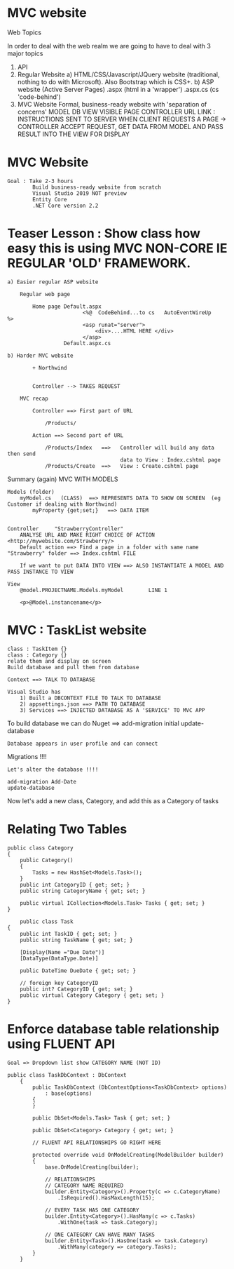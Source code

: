 # MVC website

Web Topics

In order to deal with the web realm we are going to have to deal with 3 major topics

1. API
2. Regular Website
a) HTML/CSS/Javascript/JQuery website (traditional, nothing to do with
Microsoft). Also Bootstrap which is CSS+.
b) ASP website (Active Server Pages)
.aspx (html in a 'wrapper')
.aspx.cs (cs 'code-behind')
3. MVC Website
Formal, business-ready website with 'separation of concerns'
MODEL	DB
VIEW	VISIBLE PAGE
CONTROLLER	URL LINK : INSTRUCTIONS SENT TO SERVER WHEN CLIENT
REQUESTS A PAGE -> CONTROLLER ACCEPT REQUEST,
GET DATA FROM MODEL AND PASS RESULT INTO THE VIEW
FOR DISPLAY

# MVC Website

    Goal : Take 2-3 hours 
    		Build business-ready website from scratch
    		Visual Studio 2019 NOT preview
    		Entity Core
    		.NET Core version 2.2

# Teaser Lesson : Show class how easy this is using MVC NON-CORE IE REGULAR 'OLD' FRAMEWORK.

    a) Easier regular ASP website
    
    	Regular web page
    
    		Home page Default.aspx
    						<%@  CodeBehind...to cs   AutoEventWireUp     %>
    						<asp runat="server">
    							<div>....HTML HERE </div>
    						</asp>
    			      Default.aspx.cs
    
    b) Harder MVC website  
    
    		+ Northwind
    
    
    		Controller --> TAKES REQUEST
    
    	MVC recap
    
    		Controller ==> First part of URL
    
    			/Products/
    
    		Action ==> Second part of URL
    
    			/Products/Index   ==>   Controller will build any data then send
    									data to View : Index.cshtml page
    			/Products/Create  ==>   View : Create.cshtml page

Summary (again) MVC WITH MODELS

    Models (folder)
    	myModel.cs   (CLASS)  ==> REPRESENTS DATA TO SHOW ON SCREEN  (eg Customer if dealing with Northwind)
    		myProperty {get;set;}   ==> DATA ITEM
    
    
    Controller     "StrawberryController"
    	ANALYSE URL AND MAKE RIGHT CHOICE OF ACTION    <http://mywebsite.com/Strawberry/>
    	Default action ==> Find a page in a folder with same name  "Strawberry" folder ==> Index.cshtml FILE
    
    	If we want to put DATA INTO VIEW ==> ALSO INSTANTIATE A MODEL AND PASS INSTANCE TO VIEW
    
    View
    	@model.PROJECTNAME.Models.myModel        LINE 1   
    
    	<p>@Model.instancename</p>

# MVC : TaskList website

    class : TaskItem {}
    class : Category {}
    relate them and display on screen
    Build database and pull them from database
    
    Context ==> TALK TO DATABASE
    
    Visual Studio has 
    	1) Built a DBCONTEXT FILE TO TALK TO DATABASE
    	2) appsettings.json ==> PATH TO DATABASE
    	3) Services ==> INJECTED DATABASE AS A 'SERVICE' TO MVC APP

To build database we can do
Nuget ==>
add-migration initial
update-database

    Database appears in user profile and can connect

Migrations !!!!

    Let's alter the database !!!!
    
    add-migration Add-Date
    update-database

Now let's add a new class, Category, and add this as a Category of tasks

# Relating Two Tables

    public class Category
    {
        public Category()
        {
            Tasks = new HashSet<Models.Task>();
        }
        public int CategoryID { get; set; }
        public string CategoryName { get; set; }
    
        public virtual ICollection<Models.Task> Tasks { get; set; }
    }
    
        public class Task
    {
        public int TaskID { get; set; }
        public string TaskName { get; set; }
    
        [Display(Name ="Due Date")]
        [DataType(DataType.Date)]
    
        public DateTime DueDate { get; set; }
    
        // foreign key CategoryID
        public int? CategoryID { get; set; }
        public virtual Category Category { get; set; }
    }

# Enforce database table relationship using FLUENT API

    Goal => Dropdown list show CATEGORY NAME (NOT ID)

    public class TaskDbContext : DbContext
        {
            public TaskDbContext (DbContextOptions<TaskDbContext> options)
                : base(options)
            {
            }
    
            public DbSet<Models.Task> Task { get; set; }
    
            public DbSet<Category> Category { get; set; }
    
            // FLUENT API RELATIONSHIPS GO RIGHT HERE
    
            protected override void OnModelCreating(ModelBuilder builder)
            {
                base.OnModelCreating(builder);
    
                // RELATIONSHIPS
                // CATEGORY NAME REQUIRED
                builder.Entity<Category>().Property(c => c.CategoryName)
                    .IsRequired().HasMaxLength(15);
    
                // EVERY TASK HAS ONE CATEGORY
                builder.Entity<Category>().HasMany(c => c.Tasks)
                    .WithOne(task => task.Category);
    
                // ONE CATEGORY CAN HAVE MANY TASKS
                builder.Entity<Task>().HasOne(task => task.Category)
                    .WithMany(category => category.Tasks);
            }
        }